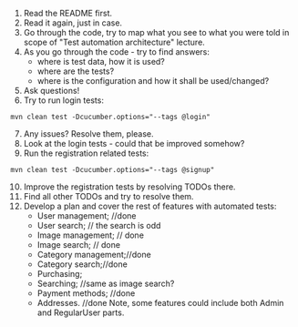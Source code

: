 1. Read the README first.
2. Read it again, just in case.
3. Go through the code, try to map what you see to what you were told in scope of "Test automation architecture" lecture.
4. As you go through the code - try to find answers:
    - where is test data, how it is used?
    - where are the tests?
    - where is the configuration and how it shall be used/changed?
5. Ask questions!
6. Try to run login tests:
```
mvn clean test -Dcucumber.options="--tags @login"
``` 
7. Any issues? Resolve them, please. 
8. Look at the login tests - could that be improved somehow?
9. Run the registration related tests:
```
mvn clean test -Dcucumber.options="--tags @signup"
```
10. Improve the registration tests by resolving TODOs there.
11. Find all other TODOs and try to resolve them.
12. Develop a plan and cover the rest of features with automated tests:
    - User management; //done
    - User search; // the search is odd
    - Image management; // done
    - Image search; // done
    - Category management;//done
    - Category search;//done
    - Purchasing;
    - Searching; //same as image search?
    - Payment methods; //done
    - Addresses. //done
Note, some features could include both Admin and RegularUser parts.